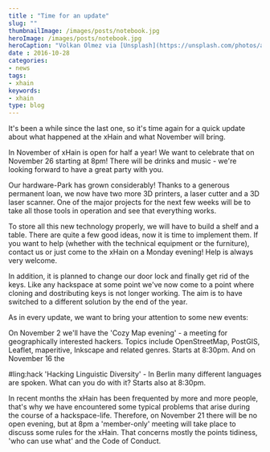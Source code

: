 ```yaml
---
title : "Time for an update"
slug: ""
thumbnailImage: /images/posts/notebook.jpg
heroImage: /images/posts/notebook.jpg
heroCaption: "Volkan Olmez via [Unsplash](https://unsplash.com/photos/aG-pvyMsbis) ([CC0](https://creativecommons.org/publicdomain/zero/1.0/deed.de))"
date : 2016-10-28
categories:
- news
tags:
- xhain
keywords:
- xhain
type: blog
---
```


It's been a while since the last one, so it's time again for a quick
update about what happened at the xHain and what November will bring.

In November of xHain is open for half a year! We want to celebrate that
on November 26 starting at 8pm! There will be drinks and music - we're
looking forward to have a great party with you.

Our hardware-Park has grown considerably! Thanks to a generous permanent
loan, we now have two more 3D printers, a laser cutter and a 3D laser
scanner. One of the major projects for the next few weeks will be to
take all those tools in operation and see that everything works.

To store all this new technology properly, we will have to build a shelf
and a table. There are quite a few good ideas, now it is time to
implement them.
If you want to help (whether with the technical equipment or the
furniture), contact us or just come to the xHain on a Monday evening!
Help is always very welcome.

In addition, it is planned to change our door lock and finally get rid
of the keys. Like any hackspace at some point we've now come to a point
where cloning and dostributing keys is not longer working. The aim is to
have switched to a different solution by the end of the year.

As in every update, we want to bring your attention to some new events:

On November 2 we'll have the 'Cozy Map evening' - a meeting for
geographically interested hackers. Topics include OpenStreetMap,
PostGIS, Leaflet, maperitive, Inkscape and related genres.
Starts at 8:30pm.
And on November 16 the <div>#ling:hack 'Hacking Linguistic Diversity' -
In Berlin many different languages ​​are spoken. What can you do with
it? Starts also at 8:30pm.

In recent months the xHain has been frequented by more and more people,
that's why we have encountered some typical problems that arise during
the course of a hackspace-life. Therefore, on November 21 there will be
no open evening, but at 8pm a 'member-only' meeting will take place to
discuss some rules for the xHain. That concerns mostly the points
tidiness, 'who can use what' and the Code of Conduct.
